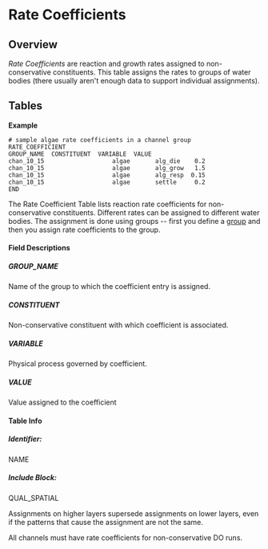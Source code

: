 # Rate Coefficients

## Overview

*Rate Coefficients* are reaction and growth rates assigned to
non-conservative constituents. This table assigns the rates to groups of
water bodies (there usually aren't enough data to support individual
assignments).

## Tables

<div class="code panel pdl" style="border-width: 1px;">

<div class="codeHeader panelHeader pdl"
style="border-bottom-width: 1px;">

**Example**

</div>

<div class="codeContent panelContent pdl">

``` text
# sample algae rate coefficients in a channel group
RATE_COEFFICIENT
GROUP_NAME  CONSTITUENT  VARIABLE  VALUE 
chan_10_15                   algae       alg_die    0.2 
chan_10_15                   algae       alg_grow   1.5 
chan_10_15                   algae       alg_resp  0.15 
chan_10_15                   algae       settle     0.2 
END
```

</div>

</div>

  

The Rate Coefficient Table lists reaction rate coefficients for
non-conservative constituents. Different rates can be assigned to
different water bodies. The assignment is done using groups -- first you
define a [group](https://dwrnpmsweb0110/group.html) and then you assign
rate coefficients to the group.

#### Field Descriptions

##### GROUP_NAME

Name of the group to which the coefficient entry is assigned.

##### CONSTITUENT

Non-conservative constituent with which coefficient is associated.

##### VARIABLE

Physical process governed by coefficient.

##### VALUE

Value assigned to the coefficient

#### Table Info

##### Identifier:

NAME

##### Include Block:

QUAL_SPATIAL

<div>

<div>

Assignments on higher layers supersede assignments on lower layers, even
if the patterns that cause the assignment are not the same.

All channels must have rate coefficients for non-conservative DO runs.

</div>

</div>

<div style="page-break-before:always;">

</div>

  

  
